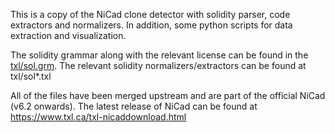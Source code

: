 This is a copy of the NiCad clone detector with solidity parser, code extractors and normalizers. In addition, some python scripts for data extraction and visualization. 

The solidity grammar along with the relevant license can be found in the [txl/sol.grm](https://github.com/eff-kay/nicad6/blob/master/txl/sol.grm). 
The relevant solidity normalizers/extractors can be found at txl/sol*.txl

All of the files have been merged upstream and are part of the official NiCad (v6.2 onwards).
The latest release of NiCad can be found at https://www.txl.ca/txl-nicaddownload.html
